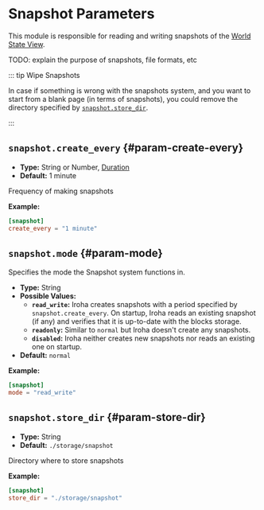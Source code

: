 # Snapshot Parameters

This module is responsible for reading and writing snapshots of the
[World State View](/guide/blockchain/world#world-state-view-wsv).

TODO: explain the purpose of snapshots, file formats, etc

::: tip Wipe Snapshots

In case if something is wrong with the snapshots system, and you want to start from a blank page (in terms of
snapshots), you could remove the directory specified by [`snapshot.store_dir`](#param-store-dir).

:::

## `snapshot.create_every` {#param-create-every}

- **Type:** String or Number, [Duration](glossary#type-duration)
- **Default:** 1 minute

Frequency of making snapshots

**Example:**

```toml
[snapshot]
create_every = "1 minute"
```

## `snapshot.mode` {#param-mode}

Specifies the mode the Snapshot system functions in.

- **Type:** String
- **Possible Values:**
  - **`read_write`:** Iroha creates snapshots with a period specified by `snapshot.create_every`. On startup, Iroha reads an
    existing snapshot (if any) and verifies that it is up-to-date with the blocks storage.
  - **`readonly`:** Similar to `normal` but Iroha doesn't create any snapshots.
  - **`disabled`:** Iroha neither creates new snapshots nor reads an existing one on startup.
- **Default:** `normal`

**Example:**

```toml
[snapshot]
mode = "read_write"
```

## `snapshot.store_dir` {#param-store-dir}

- **Type:** String
- **Default:** `./storage/snapshot`

Directory where to store snapshots

**Example:**

```toml
[snapshot]
store_dir = "./storage/snapshot"
```
